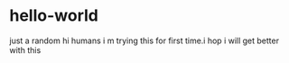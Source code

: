 # hello-world
just a random
 hi humans i m trying this for first time.i hop i will get better with this
 
